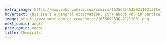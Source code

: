 ```yaml
---
extra_image: https://www.smbc-comics.com/comics/163569245320211031after.png
hovertext: This isn't a general observation, it's about you in particular.
image: https://www.smbc-comics.com/comics/1635692336-20211031.png
next_comic: angle
prev_comic: ooooo
title: Chemicals
---
```


